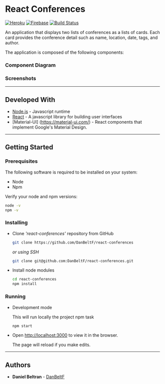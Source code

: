 # React Conferences
[![Heroku](https://wmpics.pics/di-D9YP.png)](https://react-conferences.herokuapp.com/)
[![Firebase](https://wmpics.pics/di-MURE.png)](https://react-conferences.firebaseapp.com)
[![Build Status](https://travis-ci.org/DanBeltF/react-conferences.svg?branch=master)](https://travis-ci.org/DanBeltF/react-conferences)

An application that displays two lists of conferences as a lists of cards. Each card provides the conference detail such as name, location, date, tags, and author.

The application is composed of the following components:


### Component Diagram


### Screenshots


---

## Developed With

* [Node.js](https://nodejs.org/en/) - Javascript runtime
* [React](https://reactjs.org/) - A javascript library for building user interfaces
* [Material-UI] (https://material-ui.com/) - React components that implement Google's Material Design.
---

## Getting Started

### Prerequisites

The following software is required to be installed on your system:

* Node
* Npm

Verify your node and npm versions:

```bash
node -v
npm -v
```

### Installing

* Clone _'react-conferences'_ repository from GitHub

  ```bash
  git clone https://github.com/DanBeltF/react-conferences
  ```

   _or using SSH_

  ```bash
  git clone git@github.com:DanBeltF/react-conferences.git
  ```

* Install node modules

   ```bash
   cd react-conferences
   npm install
   ```

### Running

* Development mode

  This will run locally the project npm task

  ```bash
  npm start
  ```
  
* Open [http://localhost:3000](http://localhost:3000) to view it in the browser.

  The page will reload if you make edits.

---

## Authors

* **Daniel Beltran** - [DanBeltF](https://github.com/DanBeltF)
